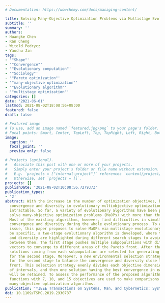 ```yaml
---
# Documentation: https://wowchemy.com/docs/managing-content/

title: Solving Many-Objective Optimization Problems via Multistage Evolutionary Search
subtitle: ''
summary: ''
authors:
- Huangke Chen
- Ran Cheng
- Witold Pedrycz
- Yaochu Jin
tags:
- '"Shape"'
- '"Convergence"'
- '"Evolutionary computation"'
- '"Sociology"'
- '"Pareto optimization"'
- '"many-objective optimization"'
- '"Evolutionary algorithm"'
- '"multistage optimization"'
categories: []
date: '2021-06-01'
lastmod: 2021-08-02T18:08:56+08:00
featured: false
draft: false

# Featured image
# To use, add an image named `featured.jpg/png` to your page's folder.
# Focal points: Smart, Center, TopLeft, Top, TopRight, Left, Right, BottomLeft, Bottom, BottomRight.
image:
  caption: ''
  focal_point: ''
  preview_only: false

# Projects (optional).
#   Associate this post with one or more of your projects.
#   Simply enter your project's folder or file name without extension.
#   E.g. `projects = ["internal-project"]` references `content/project/deep-learning/index.md`.
#   Otherwise, set `projects = []`.
projects: []
publishDate: '2021-08-02T10:08:56.727937Z'
publication_types:
- '2'
abstract: With the increase in the number of optimization objectives, balancing the
  convergence and diversity in evolutionary multiobjective optimization becomes more
  intractable. So far, a variety of evolutionary algorithms have been proposed to
  solve many-objective optimization problems (MaOPs) with more than three objectives.
  Most of the existing algorithms, however, find difficulties in simultaneously counterpoising
  convergence and diversity during the whole evolutionary process. To address the
  issue, this paper proposes to solve MaOPs via multistage evolutionary search. To
  be specific, a two-stage evolutionary algorithm is developed, where the convergence
  and diversity are highlighted during different search stages to avoid the interferences
  between them. The first stage pushes multiple subpopulations with different weight
  vectors to converge to different areas of the Pareto front. After that, the nondominated
  solutions coming from each subpopulation are selected for generating a new population
  for the second stage. Moreover, a new environmental selection strategy is designed
  for the second stage to balance the convergence and diversity close to the Pareto
  front. This selection strategy evenly divides each objective dimension into a number
  of intervals, and then one solution having the best convergence in each interval
  will be retained. To assess the performance of the proposed algorithm, 48 benchmark
  functions with 7, 10, and 15 objectives are used to make comparisons with five representative
  many-objective optimization algorithms.
publication: '*IEEE Transactions on Systems, Man, and Cybernetics: Systems*'
doi: 10.1109/TSMC.2019.2930737
---
```


